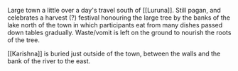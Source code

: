Large town a little over a day's travel south of [[Luruna]]. Still pagan, and celebrates a harvest (?) festival honouring the large tree by the banks of the lake north of the town in which participants eat from many dishes passed down tables gradually. Waste/vomit is left on the ground to nourish the roots of the tree.

[[Karishna]] is buried just outside of the  town, between the walls and the bank of the river to the east.